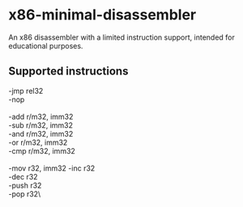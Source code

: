 # x86-minimal-disassembler
An x86 disassembler with a limited instruction support, intended for educational purposes.

## Supported instructions
-jmp rel32\
-nop\
\
-add r/m32, imm32\
-sub r/m32, imm32\
-and r/m32, imm32\
-or r/m32, imm32\
-cmp r/m32, imm32\
\
-mov r32, imm32
-inc r32\
-dec r32\
-push r32\
-pop r32\
